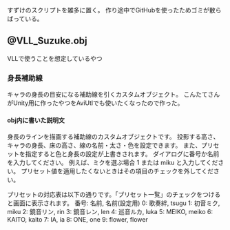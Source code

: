 すずけのスクリプトを雑多に置く。
作り途中でGitHubを使ったためゴミが散らばっている。

## @VLL_Suzuke.obj
VLLで使うことを想定しているやつ
### 身長補助線
キャラの身長の目安になる補助線を引くカスタムオブジェクト。
こんたてさんがUnity用に作ったやつをAviUtlでも使いたくなったので作った。

#### obj内に書いた説明文
身長のラインを描画する補助線のカスタムオブジェクトです。
投影する高さ、キャラの身長、床の高さ、線の名前・太さ・色を設定できます。
また、プリセットを指定すると色と身長の設定が上書きされます。
ダイアログに番号か名前を入力してください。
例えば、ミクを選ぶ場合
1
または
miku
と入力してください。
プリセット値を適用したくないときはその項目のチェックを外してください。

プリセットの対応表は以下の通りです。「プリセット一覧」のチェックをつけると画面に表示されます。
番号: 名前, 名前(設定用)
0: 歌奏絆, tsugu
1: 初音ミク, miku
2: 鏡音リン, rin
3: 鏡音レン, len
4: 巡音ルカ, luka
5: MEIKO, meiko
6: KAITO, kaito
7: IA, ia
8: ONE, one
9: flower, flower
